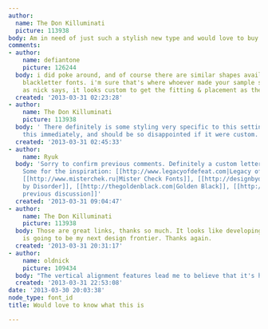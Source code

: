 ```yaml
---
author:
  name: The Don Killuminati
  picture: 113938
body: Am in need of just such a stylish new type and would love to buy it.[img:sites/default/files/old-images/explore_3449.jpg]
comments:
- author:
    name: defiantone
    picture: 126244
  body: i did poke around, and of course there are similar shapes available in many
    blackletter fonts. i'm sure that's where whoever made your sample started. but
    as nick says, it looks custom to get the fitting & placement as they are.
  created: '2013-03-31 02:23:28'
- author:
    name: The Don Killuminati
    picture: 113938
  body: ' There definitely is some styling very specific to this setting. I liked
    this immediately, and should be so disappointed if it were custom.'
  created: '2013-03-31 02:45:33'
- author:
    name: Ryuk
  body: 'Sorry to confirm previous comments. Definitely a custom lettering to me too.
    Some for the inspiration: [[http://www.legacyofdefeat.com|Legacy of Defeat]],
    [[http://www.misterchek.ru|Mister Check Fonts]], [[http://designbydisorder.bigcartel.com|Design
    by Disorder]], [[http://thegoldenblack.com|Golden Black]], [[http://www.typophile.com/node/94226#comment-513932|a
    previous discussion]]'
  created: '2013-03-31 09:04:47'
- author:
    name: The Don Killuminati
    picture: 113938
  body: Those are great links, thanks so much. It looks like developing this skill
    is going to be my next design frontier. Thanks again.
  created: '2013-03-31 20:31:17'
- author:
    name: oldnick
    picture: 109434
  body: "The vertical alignment features lead me to believe that it's hand-lettered\u2026"
  created: '2013-03-31 22:53:08'
date: '2013-03-30 20:03:38'
node_type: font_id
title: Would love to know what this is

---
```

